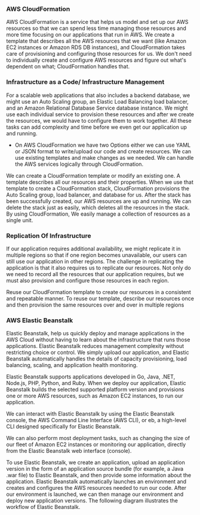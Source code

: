 <h3> AWS CloudFormation </h3> 
AWS CloudFormation is a service that helps us model and set up our AWS resources so that we can spend less time managing those resources and more time focusing on our applications that run in AWS. We create a template that describes all the AWS resources that we want (like Amazon EC2 instances or Amazon RDS DB instances), and CloudFormation takes care of provisioning and configuring those resources for us. We don't need to individually create and configure AWS resources and figure out what's dependent on what; CloudFormation handles that.

<h3> Infrastructure as a Code/ Infrastructure Management </h3>
For a scalable web applications that also includes a backend database, we might use an Auto Scaling group, an Elastic Load Balancing load balancer, and an Amazon Relational Database Service database instance. We might use each individual service to provision these resources and after we create the resources, we would have to configure them to work together. All these tasks can add complexity and time before we even get our application up and running.


- On AWS CloudFormation we have two Options either we can use YAML or JSON format to write/upload our code and create resources. We can use existing templates and make changes as we needed. We can handle the AWS services logically through CloudFormation.

We can create a CloudFormation template or modify an existing one. A template describes all our resources and their properties. When we use that template to create a CloudFormation stack, CloudFormation provisions the Auto Scaling group, load balancer, and database for us. After the stack has been successfully created, our AWS resources are up and running. We can delete the stack just as easily, which deletes all the resources in the stack. By using CloudFormation, We easily manage a collection of resources as a single unit.

<h3> Replication Of Infrastructure </h3>

If our application requires additional availability, we might replicate it in multiple regions so that if one region becomes unavailable, our users can still use our application in other regions. The challenge in replicating the application is that it also requires us to replicate our resources. Not only do we need to record all the resources that our application requires, but we must also provision and configure those resources in each region.

Reuse our CloudFormation template to create our resources in a consistent and repeatable manner. To reuse our template, describe our resources once and then provision the same resources over and over in multiple regions

<h3> AWS Elastic Beanstalk </h3>

Elastic Beanstalk, help us quickly deploy and manage applications in the AWS Cloud without having to learn about the infrastructure that runs those applications. Elastic Beanstalk reduces management complexity without restricting choice or control. We simply upload our application, and Elastic Beanstalk automatically handles the details of capacity provisioning, load balancing, scaling, and application health monitoring.

Elastic Beanstalk supports applications developed in Go, Java, .NET, Node.js, PHP, Python, and Ruby. When we deploy our application, Elastic Beanstalk builds the selected supported platform version and provisions one or more AWS resources, such as Amazon EC2 instances, to run our application.

We can interact with Elastic Beanstalk by using the Elastic Beanstalk console, the AWS Command Line Interface (AWS CLI), or eb, a high-level CLI designed specifically for Elastic Beanstalk.

We can also perform most deployment tasks, such as changing the size of our fleet of Amazon EC2 instances or monitoring our application, directly from the Elastic Beanstalk web interface (console).

To use Elastic Beanstalk, we create an application, upload an application version in the form of an application source bundle (for example, a Java .war file) to Elastic Beanstalk, and then provide some information about the application. Elastic Beanstalk automatically launches an environment and creates and configures the AWS resources needed to run our code. After our environment is launched, we can then manage our environment and deploy new application versions. The following diagram illustrates the workflow of Elastic Beanstalk.
